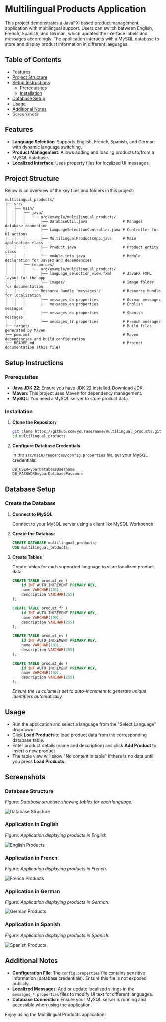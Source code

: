 # Multilingual Products Application

This project demonstrates a JavaFX-based product management application with multilingual support. Users can switch between English, French, Spanish, and German, which updates the interface labels and messages accordingly. The application interacts with a MySQL database to store and display product information in different languages.

## Table of Contents
- [Features](#features)
- [Project Structure](#project-structure)
- [Setup Instructions](#setup-instructions)
    - [Prerequisites](#prerequisites)
    - [Installation](#installation)
- [Database Setup](#database-setup)
- [Usage](#usage)
- [Additional Notes](#additional-notes)
- [Screenshots](#screenshots)

## Features
- **Language Selection**: Supports English, French, Spanish, and German with dynamic language switching.
- **Product Management**: Allows adding and loading products to/from a MySQL database.
- **Localized Interface**: Uses property files for localized UI messages.

## Project Structure

Below is an overview of the key files and folders in this project:

```
multilingual_products/
├── src/
│   ├── main/
│   │   ├── java/
│   │   │   └── org/example/multilingual_products/
│   │   │       ├── DatabaseUtil.java                # Manages database connection
│   │   │       ├── LanguageSelectionController.java # Controller for UI actions
│   │   │       ├── MultilingualProductsApp.java     # Main application class
│   │   │       ├── Product.java                     # Product entity class
│   │   │       └── module-info.java                 # Module declaration for JavaFX and dependencies
│   │   ├── resources/
│   │   │   ├── org/example/multilingual_products/
│   │   │   │   ├── language_selection_view.fxml     # JavaFX FXML layout for the app
│   │   │   │   └── images/                          # Image folder for documentation
│   │   │   └── Resource Bundle 'messages'/          # Resource bundle for localization
│   │   │       ├── messages_de.properties           # German messages
│   │   │       ├── messages_en.properties           # English messages
│   │   │       ├── messages_es.properties           # Spanish messages
│   │   │       └── messages_fr.properties           # French messages
├── target/                                          # Build files generated by Maven
├── pom.xml                                          # Maven dependencies and build configuration
└── README.md                                        # Project documentation (this file)
```

## Setup Instructions

### Prerequisites
- **Java JDK 22**: Ensure you have JDK 22 installed. [Download JDK](https://jdk.java.net/22/).
- **Maven**: This project uses Maven for dependency management.
- **MySQL**: You need a MySQL server to store product data.

### Installation

1. **Clone the Repository**

   ```bash
   git clone https://github.com/yourusername/multilingual_products.git
   cd multilingual_products
   ```

2. **Configure Database Credentials**

   In the `src/main/resources/config.properties` file, set your MySQL credentials:

   ```properties
   DB_USER=yourDatabaseUsername
   DB_PASSWORD=yourDatabasePassword
   ```

## Database Setup

### Create the Database

1. **Connect to MySQL**

   Connect to your MySQL server using a client like MySQL Workbench.

2. **Create the Database**

   ```sql
   CREATE DATABASE multilingual_products;
   USE multilingual_products;
   ```

3. **Create Tables**

   Create tables for each supported language to store localized product data:

   ```sql
   CREATE TABLE product_en (
       id INT AUTO_INCREMENT PRIMARY KEY,
       name VARCHAR(100),
       description VARCHAR(255)
   );

   CREATE TABLE product_fr (
       id INT AUTO_INCREMENT PRIMARY KEY,
       name VARCHAR(100),
       description VARCHAR(255)
   );

   CREATE TABLE product_es (
       id INT AUTO_INCREMENT PRIMARY KEY,
       name VARCHAR(100),
       description VARCHAR(255)
   );

   CREATE TABLE product_de (
       id INT AUTO_INCREMENT PRIMARY KEY,
       name VARCHAR(100),
       description VARCHAR(255)
   );
   ```

   *Ensure the `id` column is set to auto-increment to generate unique identifiers automatically.*

## Usage

- Run the application and select a language from the "Select Language" dropdown.
- Click **Load Products** to load product data from the corresponding database table.
- Enter product details (name and description) and click **Add Product** to insert a new product.
- The table view will show "No content in table" if there is no data until you press **Load Products**.

## Screenshots

### Database Structure
*Figure: Database structure showing tables for each language.*

![Database Structure](src/main/resources/images/databaseproducts.png)

### Application in English
*Figure: Application displaying products in English.*

![English Products](src/main/resources/images/englishproducts.png)

### Application in French
*Figure: Application displaying products in French.*

![French Products](src/main/resources/images/frenchproducts.png)

### Application in German
*Figure: Application displaying products in German.*

![German Products](src/main/resources/images/germanproducts.png)

### Application in Spanish
*Figure: Application displaying products in Spanish.*

![Spanish Products](src/main/resources/images/spanishproducts.png)

## Additional Notes

- **Configuration File**: The `config.properties` file contains sensitive information (database credentials). Ensure this file is not exposed publicly.
- **Localized Messages**: Add or update localized strings in the `messages_*.properties` files to modify UI text for different languages.
- **Database Connection**: Ensure your MySQL server is running and accessible when using the application.

Enjoy using the Multilingual Products application!